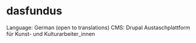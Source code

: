 # dasfundus
Language: German (open to translations)
CMS: Drupal
Austaschplattform für Kunst- und Kulturarbeiter_innen
